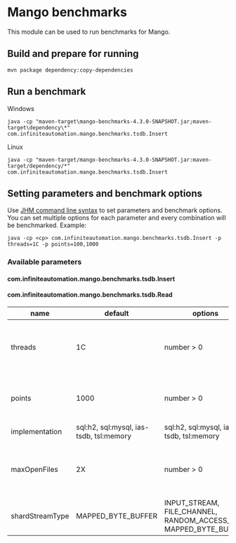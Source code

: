 # Mango benchmarks
This module can be used to run benchmarks for Mango.

## Build and prepare for running
`mvn package dependency:copy-dependencies`

## Run a benchmark
Windows

```shell
java -cp "maven-target\mango-benchmarks-4.3.0-SNAPSHOT.jar;maven-target\dependency\*" com.infiniteautomation.mango.benchmarks.tsdb.Insert
```

Linux

```shell
java -cp "maven-target/mango-benchmarks-4.3.0-SNAPSHOT.jar:maven-target/dependency/*" com.infiniteautomation.mango.benchmarks.tsdb.Insert
```

## Setting parameters and benchmark options

Use [JHM command line syntax](https://github.com/guozheng/jmh-tutorial/blob/master/README.md) to set parameters and benchmark options.
You can set multiple options for each parameter and every combination will be benchmarked.
Example:

```shell
java -cp <cp> com.infiniteautomation.mango.benchmarks.tsdb.Insert -p threads=1C -p points=100,1000
```

### Available parameters

#### com.infiniteautomation.mango.benchmarks.tsdb.Insert
#### com.infiniteautomation.mango.benchmarks.tsdb.Read

name | default | options | description
--- | --- | --- | ---
threads | 1C | number > 0 | Number of threads writing to TSDB, use "C" suffix to multiply by number of CPU cores
points | 1000 | number > 0 | Number of data points, use "C" suffix to multiply by number of CPU cores
implementation | sql:h2, sql:mysql, ias-tsdb, tsl:memory | sql:h2, sql:mysql, ias-tsdb, tsl:memory | PointValueDao implementation
maxOpenFiles | 2X | number > 0 | IasTsdb max open files setting, use "X" suffix to multiply by number of points
shardStreamType | MAPPED_BYTE_BUFFER | INPUT_STREAM, FILE_CHANNEL, RANDOM_ACCESS_FILE, MAPPED_BYTE_BUFFER | IasTsdb shardStreamType setting